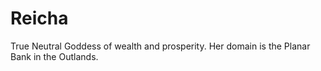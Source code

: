 # Reicha
True Neutral Goddess of wealth and prosperity. Her domain is the Planar Bank in the Outlands.